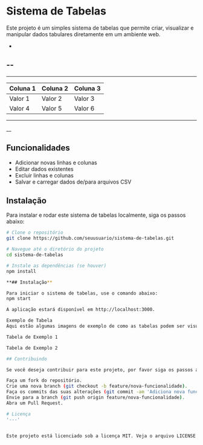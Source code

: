 # Sistema de Tabelas

Este projeto é um simples sistema de tabelas que permite criar, visualizar e manipular dados tabulares diretamente em um ambiente web.

-
--
---
---

| Coluna 1 | Coluna 2 | Coluna 3 |
|----------|----------|----------|
| Valor 1  | Valor 2  | Valor 3  |
| Valor 4  | Valor 5  | Valor 6  |

___

__

## Funcionalidades

- Adicionar novas linhas e colunas
- Editar dados existentes
- Excluir linhas e colunas
- Salvar e carregar dados de/para arquivos CSV

## Instalação

Para instalar e rodar este sistema de tabelas localmente, siga os passos abaixo:

```bash
# Clone o repositório
git clone https://github.com/seuusuario/sistema-de-tabelas.git

# Navegue até o diretório do projeto
cd sistema-de-tabelas

# Instale as dependências (se houver)
npm install

**## Instalação**

Para iniciar o sistema de tabelas, use o comando abaixo:
npm start

A aplicação estará disponível em http://localhost:3000.

Exemplo de Tabela
Aqui estão algumas imagens de exemplo de como as tabelas podem ser visualizadas e manipuladas:

Tabela de Exemplo 1

Tabela de Exemplo 2

## Contribuindo

Se você deseja contribuir para este projeto, por favor siga os passos abaixo:

Faça um fork do repositório.
Crie uma nova branch (git checkout -b feature/nova-funcionalidade).
Faça os commits das suas alterações (git commit -am 'Adiciona nova funcionalidade').
Envie para a branch (git push origin feature/nova-funcionalidade).
Abra um Pull Request.

# Licença
'---'


Este projeto está licenciado sob a licença MIT. Veja o arquivo LICENSE para mais detalhes.

